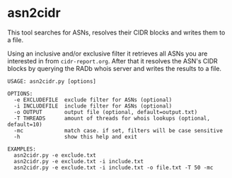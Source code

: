 # asn2cidr
This tool searches for ASNs, resolves their CIDR blocks and writes them to a file.

Using an inclusive and/or exclusive filter it retrieves all ASNs you are interested in from ```cidr-report.org```.
After that it resolves the ASN's CIDR blocks by querying the RADb whois server and writes the results to a file.

```
USAGE: asn2cidr.py [options]

OPTIONS:
  -e EXCLUDEFILE  exclude filter for ASNs (optional)
  -i INCLUDEFILE  include filter for ASNs (optional)
  -o OUTPUT       output file (optional, default=output.txt)
  -T THREADS      amount of threads for whois lookups (optional, default=10)
  -mc             match case. if set, filters will be case sensitive
  -h              show this help and exit
  
EXAMPLES:
  asn2cidr.py -e exclude.txt
  asn2cidr.py -e exclude.txt -i include.txt
  asn2cidr.py -e exclude.txt -i include.txt -o file.txt -T 50 -mc
```
